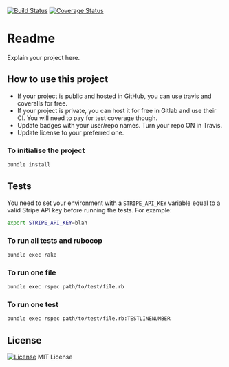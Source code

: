[![Build Status](https://travis-ci.org/survival/donation-system.svg?branch=master)](https://travis-ci.org/survival/donation-system)
[![Coverage Status](https://coveralls.io/repos/github/survival/donation-system/badge.svg)](https://coveralls.io/github/survival/donation-system)

# Readme

Explain your project here.


## How to use this project

* If your project is public and hosted in GitHub, you can use travis and coveralls for free.
* If your project is private, you can host it for free in Gitlab and use their CI. You will need to pay for test coverage though.
* Update badges with your user/repo names. Turn your repo ON in Travis.
* Update license to your preferred one.


### To initialise the project

```bash
bundle install
```

## Tests

You need to set your environment with a `STRIPE_API_KEY` variable equal to a valid Stripe API key before running the tests. For example:

```bash
export STRIPE_API_KEY=blah
```

### To run all tests and rubocop

```bash
bundle exec rake
```


### To run one file


```bash
bundle exec rspec path/to/test/file.rb
```


### To run one test

```bash
bundle exec rspec path/to/test/file.rb:TESTLINENUMBER
```


## License

[![License](https://img.shields.io/badge/mit-license-green.svg?style=flat)](https://opensource.org/licenses/mit)
MIT License
